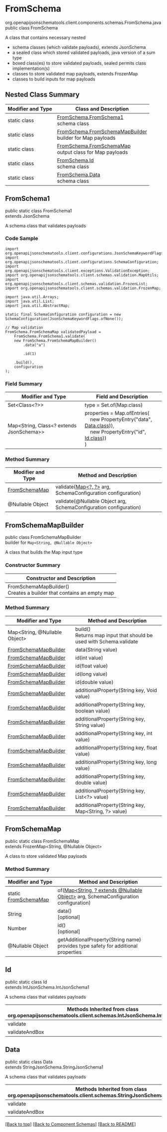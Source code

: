 # FromSchema
org.openapijsonschematools.client.components.schemas.FromSchema.java
public class FromSchema

A class that contains necessary nested
- schema classes (which validate payloads), extends JsonSchema
- a sealed class which stored validated payloads, java version of a sum type
- boxed class(es) to store validated payloads, sealed permits class implementation(s)
- classes to store validated map payloads, extends FrozenMap
- classes to build inputs for map payloads

## Nested Class Summary
| Modifier and Type | Class and Description |
| ----------------- | ---------------------- |
| static class | [FromSchema.FromSchema1](#fromschema1)<br> schema class |
| static class | [FromSchema.FromSchemaMapBuilder](#fromschemamapbuilder)<br> builder for Map payloads |
| static class | [FromSchema.FromSchemaMap](#fromschemamap)<br> output class for Map payloads |
| static class | [FromSchema.Id](#id)<br> schema class |
| static class | [FromSchema.Data](#data)<br> schema class |

## FromSchema1
public static class FromSchema1<br>
extends JsonSchema

A schema class that validates payloads

### Code Sample
```
import org.openapijsonschematools.client.configurations.JsonSchemaKeywordFlags;
import org.openapijsonschematools.client.configurations.SchemaConfiguration;
import org.openapijsonschematools.client.exceptions.ValidationException;
import org.openapijsonschematools.client.schemas.validation.MapUtils;
import org.openapijsonschematools.client.schemas.validation.FrozenList;
import org.openapijsonschematools.client.schemas.validation.FrozenMap;

import java.util.Arrays;
import java.util.List;
import java.util.AbstractMap;

static final SchemaConfiguration configuration = new SchemaConfiguration(JsonSchemaKeywordFlags.ofNone());

// Map validation
FromSchema.FromSchemaMap validatedPayload =
    FromSchema.FromSchema1.validate(
    new FromSchema.FromSchemaMapBuilder()
        .data("a")

        .id(1)

    .build(),
    configuration
);
```

### Field Summary
| Modifier and Type | Field and Description |
| ----------------- | ---------------------- |
| Set<Class<?>> | type = Set.of(Map.class) |
| Map<String, Class<? extends JsonSchema>> | properties = Map.ofEntries(<br>&nbsp;&nbsp;&nbsp;&nbsp;new PropertyEntry("data", [Data.class](#data))),<br>&nbsp;&nbsp;&nbsp;&nbsp;new PropertyEntry("id", [Id.class](#id)))<br>)<br> |

### Method Summary
| Modifier and Type | Method and Description |
| ----------------- | ---------------------- |
| [FromSchemaMap](#fromschemamap) | validate([Map&lt;?, ?&gt;](#fromschemamapbuilder) arg, SchemaConfiguration configuration) |
| @Nullable Object | validate(@Nullable Object arg, SchemaConfiguration configuration) |
## FromSchemaMapBuilder
public class FromSchemaMapBuilder<br>
builder for `Map<String, @Nullable Object>`

A class that builds the Map input type

### Constructor Summary
| Constructor and Description |
| --------------------------- |
| FromSchemaMapBuilder()<br>Creates a builder that contains an empty map |

### Method Summary
| Modifier and Type | Method and Description |
| ----------------- | ---------------------- |
| Map<String, @Nullable Object> | build()<br>Returns map input that should be used with Schema.validate |
| [FromSchemaMapBuilder](#fromschemamapbuilder) | data(String value) |
| [FromSchemaMapBuilder](#fromschemamapbuilder) | id(int value) |
| [FromSchemaMapBuilder](#fromschemamapbuilder) | id(float value) |
| [FromSchemaMapBuilder](#fromschemamapbuilder) | id(long value) |
| [FromSchemaMapBuilder](#fromschemamapbuilder) | id(double value) |
| [FromSchemaMapBuilder](#fromschemamapbuilder) | additionalProperty(String key, Void value) |
| [FromSchemaMapBuilder](#fromschemamapbuilder) | additionalProperty(String key, boolean value) |
| [FromSchemaMapBuilder](#fromschemamapbuilder) | additionalProperty(String key, String value) |
| [FromSchemaMapBuilder](#fromschemamapbuilder) | additionalProperty(String key, int value) |
| [FromSchemaMapBuilder](#fromschemamapbuilder) | additionalProperty(String key, float value) |
| [FromSchemaMapBuilder](#fromschemamapbuilder) | additionalProperty(String key, long value) |
| [FromSchemaMapBuilder](#fromschemamapbuilder) | additionalProperty(String key, double value) |
| [FromSchemaMapBuilder](#fromschemamapbuilder) | additionalProperty(String key, List<?> value) |
| [FromSchemaMapBuilder](#fromschemamapbuilder) | additionalProperty(String key, Map<String, ?> value) |

## FromSchemaMap
public static class FromSchemaMap<br>
extends FrozenMap<String, @Nullable Object>

A class to store validated Map payloads

### Method Summary
| Modifier and Type | Method and Description |
| ----------------- | ---------------------- |
| static [FromSchemaMap](#fromschemamap) | of([Map<String, ? extends @Nullable Object>](#fromschemamapbuilder) arg, SchemaConfiguration configuration) |
| String | data()<br>[optional] |
| Number | id()<br>[optional] |
| @Nullable Object | getAdditionalProperty(String name)<br>provides type safety for additional properties |

## Id
public static class Id<br>
extends IntJsonSchema.IntJsonSchema1

A schema class that validates payloads

| Methods Inherited from class org.openapijsonschematools.client.schemas.IntJsonSchema.IntJsonSchema1 |
| ------------------------------------------------------------------ |
| validate                                                           |
| validateAndBox                                                     |

## Data
public static class Data<br>
extends StringJsonSchema.StringJsonSchema1

A schema class that validates payloads

| Methods Inherited from class org.openapijsonschematools.client.schemas.StringJsonSchema.StringJsonSchema1 |
| ------------------------------------------------------------------ |
| validate                                                           |
| validateAndBox                                                     |

[[Back to top]](#top) [[Back to Component Schemas]](../../../README.md#Component-Schemas) [[Back to README]](../../../README.md)
